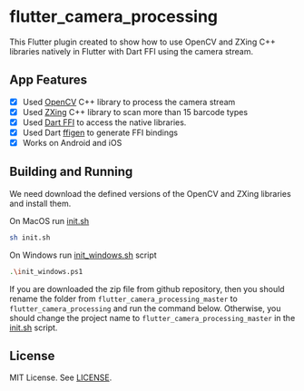 # flutter_camera_processing

This Flutter plugin created to show how to use OpenCV and ZXing C++ libraries natively in Flutter with Dart FFI using the camera stream.

## App Features

- [X] Used [OpenCV](https://github.com/opencv/opencv) C++ library to process the camera stream
- [X] Used [ZXing](https://github.com/nu-book/zxing-cpp) C++ library to scan more than 15 barcode types
- [X] Used [Dart FFI](https://pub.dev/packages/ffi) to access the native libraries.
- [X] Used Dart [ffigen](https://pub.dev/packages/ffigen) to generate FFI bindings
- [X] Works on Android and iOS

## Building and Running

We need download the defined versions of the OpenCV and ZXing libraries and install them.

On MacOS run [init.sh](https://github.com/khoren93/flutter_camera_processing/blob/master/init.sh)
```sh
sh init.sh
```

On Windows run [init_windows.sh](https://github.com/khoren93/flutter_camera_processing/blob/master/init_windows.sh) script
```sh
.\init_windows.ps1
```

If you are downloaded the zip file from github repository, then you should rename the folder from `flutter_camera_processing_master` to `flutter_camera_processing` and run the command below. 
Otherwise, you should change the project name to `flutter_camera_processing_master` in the [init.sh](https://github.com/khoren93/flutter_camera_processing/blob/master/init.sh) script.

## License

MIT License. See [LICENSE](https://github.com/khoren93/flutter_camera_processing/blob/master/LICENSE).
